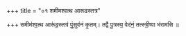 +++
title = "०१ शमीमश्वत्थ आरूढस्तत्र"

+++
समीम॑श्व॒त्थ आरू॑ढ॒स्तत्र॑ पुं॒सुव॑नं कृ॒तम्। तद्वै पु॒त्रस्य॒ वेद॑नं॒ तत्स्त्री॒ष्वा भ॑रामसि ॥